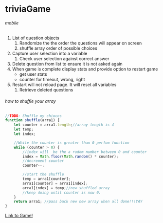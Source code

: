 # triviaGame 
###### mobile


1. List of question objects
    1. Randomize the the order the questions will appear on screen
    1. shuffle array order of possible choices
1. Capture user selection into a variable
    1. Check user selection against correct answer
1. Delete question from list to ensure it is not asked again
1. When game is complete display stats and provide option to restart game
    * get user stats
    * counter for timeout, wrong, right
1. Restart will not reload page. It will reset all variables
    1. Retrieve deleted questions


  
###### how to shuffle your array
```javascript
//TODO: Shuffle my chioces
function shuffle(arra1) {
    let counter = arra1.length;//array length is 4
    let temp;
    let index;

    //While the counter is greater than 0 perfom function
    while (counter > 0) {
        //index will  be the a radom number between 0 and counter
        index = Math.floor(Math.random() * counter);
        //decrement counter
        counter--;

        //start the shuffle
        temp = arra1[counter];
        arra1[counter] = arra1[index];
        arra1[index] = temp;//new shuffled array
        //keep doing until counter is now 0.
    }
    return arra1; //pass back new new array when all done!!!YAY
}

```
[Link to Game!](https://theandes.github.io/triviaGame/)
